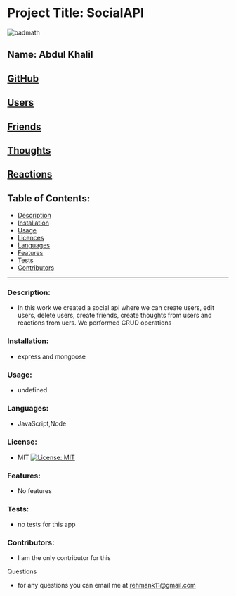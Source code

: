 

# Project Title: SocialAPI
![badmath](https://img.shields.io/github/languages/top/nielsenjared/badmath)

## Name: Abdul Khalil

## [GitHub](https://github.com/absk786)
## [Users](https://drive.google.com/file/d/1wS9H3NnATdf3lQqj6Wngq_tj22FxVu9i/view)
## [Friends](https://drive.google.com/file/d/1wS9H3NnATdf3lQqj6Wngq_tj22FxVu9i/view)
## [Thoughts](https://drive.google.com/file/d/1mWorrq1-if0ZV9m2v5wyVpX_fkVqQXsw/view)
## [Reactions](https://drive.google.com/file/d/1mWorrq1-if0ZV9m2v5wyVpX_fkVqQXsw/view)

## Table of Contents:
* [Description](https://github.com/absk786/assignment7/blob/main/README.md#Description)
* [Installation](https://github.com/absk786/assignment7/blob/main/README.md#Installation)
* [Usage](https://github.com/absk786/assignment7/blob/main/README.md#Usage)
* [Licences](https://github.com/absk786/assignment7/blob/main/README.md#License)
* [Languages](https://github.com/absk786/assignment7/blob/main/README.md#Languages)
* [Features](https://github.com/absk786/assignment7/blob/main/README.md#Features)
* [Tests](https://github.com/absk786/assignment7/blob/main/README.md#Tests)
* [Contributors](https://github.com/absk786/assignment7/blob/main/README.md#Contributors)

-------------------------------------------------------------------------------------
### Description: 
* In this work we created a social api where we can create users, edit users, delete users, create friends, create thoughts from users and reactions from uers. We performed CRUD operations 

### Installation: 
* express and mongoose
 
### Usage: 
* undefined

### Languages: 
* JavaScript,Node

### License:
* MIT [![License: MIT](https://img.shields.io/badge/License-MIT-yellow.svg)](https://opensource.org/licenses/MIT)

### Features: 
* No features 

### Tests: 
* no tests for this app

### Contributors: 
* I am the only contributor for this

Questions
* for any questions you can email me at rehmank11@gmail.com
